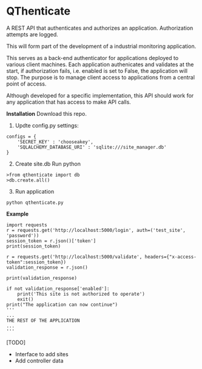 # QThenticate
A REST API that authenticates and authorizes an application. Authorization attempts are logged. 

This will form part of the development of a industrial monitoring application. 

This serves as a back-end authenticator for applications deployed to various client machines. Each application authenicates and validates at the start, if authorization fails, i.e. enabled is set to False, the application will stop. The purpose is to manage client access to applications from a central point of access.

Although developed for a specific implementation, this API should work for any application that has access to make API calls. 

**Installation**
Download this repo.
1. Updte config.py settings:
```
configs = {
    'SECRET_KEY' : 'chooseakey',
    'SQLALCHEMY_DATABASE_URI' : 'sqlite:///site_manager.db'
}
```
2. Create site.db 
Run python
```
>from qthenticate import db
>db.create.all()
```
3. Run application
```
python qthenticate.py
```


**Example** 
```
import requests
r = requests.get('http://localhost:5000/login', auth=('test_site', 'password'))
session_token = r.json()['token']
print(session_token)

r = requests.get('http://localhost:5000/validate', headers={"x-access-token":session_token})
validation_response = r.json()

print(validation_response)

if not validation_response['enabled']:
    print('This site is not authorized to operate')
    exit()
print("The application can now continue")
'''
...
THE REST OF THE APPLICATION
...
'''
```

[TODO]
*   Interface to add sites 
*   Add controller data
